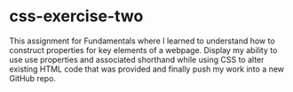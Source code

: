 # css-exercise-two
This assignment for Fundamentals where I learned to understand how to construct properties for key elements of a webpage.
Display my ability to use use properties and associated shorthand while using CSS to alter existing HTML code that was provided and finally push my work into a new GitHub repo.
